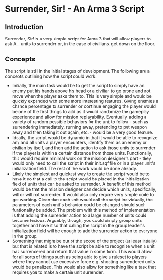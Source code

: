 Surrender, Sir! - An Arma 3 Script
=====================

## Introduction
Surrender, Sir! is a very simple script for Arma 3 that will allow players to ask A.I. units to surrender or, in the case of civilians, get down on the floor. 

## Concepts
The script is still in the initial stages of development. The following are a concepts outlining how the script could work.
* Initially, the main task would be to get the script to simply have an enemy put his hands above his head or a civilian to go prone and not move when the player asks them to. This is very simple and would be quickly expanded with some more interesting features. Giving enemies a chance percentage to surrender or continue engaging the player would be one of the first things to add as it would randomize the gameplay experience and allow for mission replayability. Eventually, adding a variety of random possible behaviors for the unit to follow - such as surrendering immediately, running away, pretending to put weapon away and then taking it out again, etc. - would be a very good feature.
* Ideally, the script would be dynamic in that it would be able to recognize any and all units a player encounters, identify them as an enemy or civilian by itself, and then add the action to ask those units to surrender if the player is within a certain distance from those units. Functionally, this would require minimal work on the mission designer's part - they would only need to call the script in their init.sqf file or in a player unit's initialization field. The rest of the work would be done already.
* Likely the simplest and quickest way to create the script would be to have it so that a call to the script would be placed in the initialization field of units that can be asked to surrender. A benefit of this method would be that the mission designer can decide which units, specifically, will or will not surrender. It would also only require very simple code to get working. Given that each unit would call the script individually, the parameters of each unit's behavior could be changed should such funtionality be added. The problem with this method of implementation is that adding the surrender action to a large number of units could become tedious. Arguably, though, you could simply group units together and have it so that calling the script in the group leader's initialization field will be enough to add the surrender action to everyone in the group. 
* Something that might be out of the scope of the project (at least intially) but that is related is to have the script be able to recognize when a unit has surrendered and return that value in some form. This would allow for all sorts of things such as being able to give a ruleset to players where they cannot use excessive force e.g. shooting surrendered units would be penalized. This would also allow for something like a task that requires you to make a certain unit surrender. 